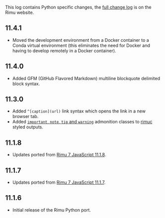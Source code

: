 This log contains Python specific changes, the [full change
log](https://srackham.github.io/rimu/changelog.html) is on the Rimu website.

<!-- ## 11.4.2
- Updated the build environment from Python 3.8 to Python 3.10 (the rimu-py package itself remains compatible with Python 3.8 and up). -->

## 11.4.1
- Moved the development environment from a Docker container to a Conda virtual environment (this eliminates the need for Docker and having to develop remotely in a Docker container).

## 11.4.0
- Added GFM (GitHub Flavored Markdown) multiline blockquote delimited block syntax.

## 11.3.0
- Added `^[caption](url)` link syntax which opens the link in a new browser tab.
- Added [`important`, `note`, `tip` and `warning`]({tips}#important-note-tip-and-warning-styles)
  admonition classes to [rimuc]({reference}#rimuc-command) styled outputs.

## 11.1.8
- Updates ported from [Rimu
7 JavaScript 11.1.8](https://srackham.github.io/rimu/changelog.html).

## 11.1.7
- Updates ported from [Rimu
7 JavaScript 11.1.7](https://srackham.github.io/rimu/changelog.html).

## 11.1.6
- Initial release of the Rimu Python port.